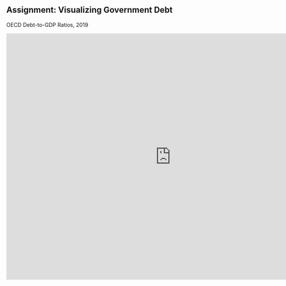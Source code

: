 ## Assignment: Visualizing Government Debt

OECD Debt-to-GDP Ratios, 2019
<iframe src="https://data.oecd.org/chart/6Y2m" width="860" height="645" style="border: 0" mozallowfullscreen="true" webkitallowfullscreen="true" allowfullscreen="true"><a href="https://data.oecd.org/chart/6Y2m" target="_blank">OECD Chart: General government debt, Total, % of GDP, Annual, 2019</a></iframe>
